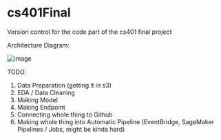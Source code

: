 # cs401Final


Version control for the code part of the cs401 final project



Architecture Diagram:

![image](https://github.com/user-attachments/assets/9046be0f-b5c3-44ae-a3c8-782bcc3d6a9c)



TODO:

1. Data Preparation (getting it in s3)
2. EDA / Data Cleaning
3. Making Model
4. Making Endpoint
5. Connecting whole thing to Github
6. Making whole thing into Automatic Pipeline (EventBridge, SageMaker Pipelines / Jobs, might be kinda hard)





